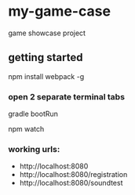 # my-game-case
game showcase project

## getting started
npm install webpack -g

### open 2 separate terminal tabs
gradle bootRun

npm watch

### working urls:
* http://localhost:8080
* http://localhost:8080/registration
* http://localhost:8080/soundtest
